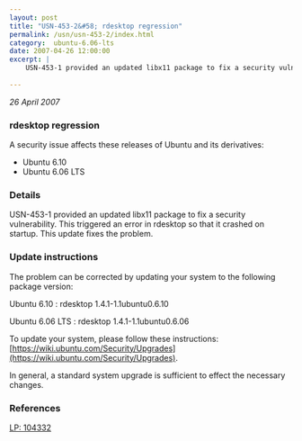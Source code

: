 ```yaml
---
layout: post
title: "USN-453-2&#58; rdesktop regression"
permalink: /usn/usn-453-2/index.html
category:  ubuntu-6.06-lts
date: 2007-04-26 12:00:00
excerpt: |
    USN-453-1 provided an updated libx11 package to fix a security vulnerability. This triggered an error in rdesktop so that it crashed on startup. This update fixes the problem.
    
--- 
```

 
 

*26 April 2007*

### rdesktop regression

A security issue affects these releases of Ubuntu and its derivatives:

* Ubuntu 6.10
* Ubuntu 6.06 LTS

### Details

USN-453-1 provided an updated libx11 package to fix a security vulnerability. This triggered an error in rdesktop so that it crashed on startup. This update fixes the problem.

### Update instructions

The problem can be corrected by updating your system to the following package version:

Ubuntu 6.10
 : rdesktop <span>1.4.1-1.1ubuntu0.6.10</span>

Ubuntu 6.06 LTS
 : rdesktop <span>1.4.1-1.1ubuntu0.6.06</span>

To update your system, please follow these instructions: [https://wiki.ubuntu.com/Security/Upgrades](https://wiki.ubuntu.com/Security/Upgrades).

In general, a standard system upgrade is sufficient to effect the necessary changes.

### References

 
 [LP: 104332](https://launchpad.net/bugs/104332)
 

